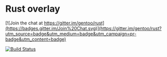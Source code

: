 Rust overlay
============

[![Join the chat at https://gitter.im/gentoo/rust](https://badges.gitter.im/Join%20Chat.svg)](https://gitter.im/gentoo/rust?utm_source=badge&utm_medium=badge&utm_campaign=pr-badge&utm_content=badge)

[![Build Status](https://travis-ci.org/Heather/gentoo-rust.png?branch=master)](https://travis-ci.org/Heather/gentoo-rust)
